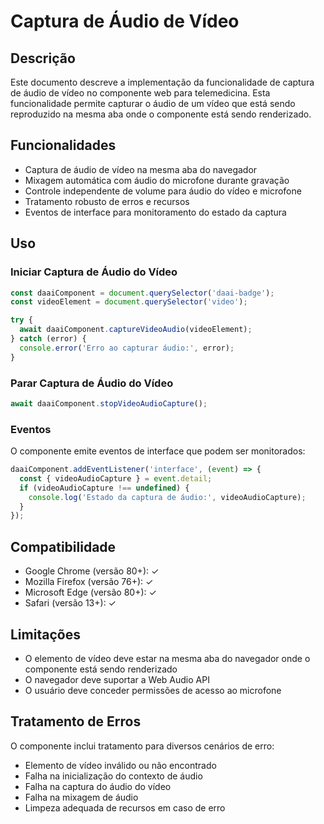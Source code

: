 # Captura de Áudio de Vídeo

## Descrição
Este documento descreve a implementação da funcionalidade de captura de áudio de vídeo no componente web para telemedicina. Esta funcionalidade permite capturar o áudio de um vídeo que está sendo reproduzido na mesma aba onde o componente está sendo renderizado.

## Funcionalidades
- Captura de áudio de vídeo na mesma aba do navegador
- Mixagem automática com áudio do microfone durante gravação
- Controle independente de volume para áudio do vídeo e microfone
- Tratamento robusto de erros e recursos
- Eventos de interface para monitoramento do estado da captura

## Uso

### Iniciar Captura de Áudio do Vídeo
```javascript
const daaiComponent = document.querySelector('daai-badge');
const videoElement = document.querySelector('video');

try {
  await daaiComponent.captureVideoAudio(videoElement);
} catch (error) {
  console.error('Erro ao capturar áudio:', error);
}
```

### Parar Captura de Áudio do Vídeo
```javascript
await daaiComponent.stopVideoAudioCapture();
```

### Eventos
O componente emite eventos de interface que podem ser monitorados:
```javascript
daaiComponent.addEventListener('interface', (event) => {
  const { videoAudioCapture } = event.detail;
  if (videoAudioCapture !== undefined) {
    console.log('Estado da captura de áudio:', videoAudioCapture);
  }
});
```

## Compatibilidade
- Google Chrome (versão 80+): ✓
- Mozilla Firefox (versão 76+): ✓
- Microsoft Edge (versão 80+): ✓
- Safari (versão 13+): ✓

## Limitações
- O elemento de vídeo deve estar na mesma aba do navegador onde o componente está sendo renderizado
- O navegador deve suportar a Web Audio API
- O usuário deve conceder permissões de acesso ao microfone

## Tratamento de Erros
O componente inclui tratamento para diversos cenários de erro:
- Elemento de vídeo inválido ou não encontrado
- Falha na inicialização do contexto de áudio
- Falha na captura do áudio do vídeo
- Falha na mixagem de áudio
- Limpeza adequada de recursos em caso de erro
